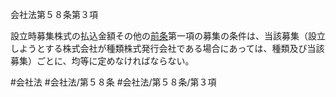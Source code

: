 会社法第５８条第３項

設立時募集株式の払込金額その他の[前条](会社法＿＿＿＿第５７条第１項)第一項の募集の条件は、当該募集（設立しようとする株式会社が種類株式発行会社である場合にあっては、種類及び当該募集）ごとに、均等に定めなければならない。

#会社法
#会社法/第５８条
#会社法/第５８条/第３項
